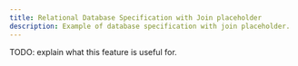 ```yaml
---
title: Relational Database Specification with Join placeholder
description: Example of database specification with join placeholder.
---
```


TODO: explain what this feature is useful for.